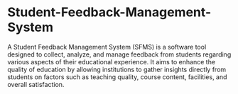 # Student-Feedback-Management-System
A Student Feedback Management System (SFMS) is a software tool designed to collect, analyze, and manage feedback from students regarding various aspects of their educational experience. It aims to enhance the quality of education by allowing institutions to gather insights directly from students on factors such as teaching quality, course content, facilities, and overall satisfaction.

